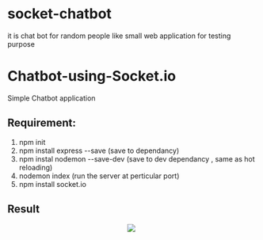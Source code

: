 # socket-chatbot
it is chat bot for random people like small web application for testing purpose
# Chatbot-using-Socket.io
Simple Chatbot application

## Requirement:

1) npm init
2) npm install express --save (save to dependancy)
3) npm instal nodemon --save-dev (save to dev dependancy , same as hot reloading) 
4) nodemon index (run the server at perticular port)
5) npm install socket.io 

## Result 
<div align="center" style='width:500px;'>
    <img src='assets/chatbot.gif'>
</div>
